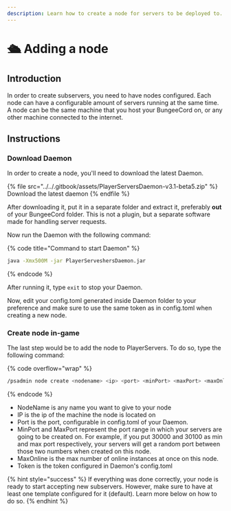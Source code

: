 ```yaml
---
description: Learn how to create a node for servers to be deployed to.
---
```


# 🛳 Adding a node

## Introduction

In order to create subservers, you need to have nodes configured. Each node can have a configurable amount of servers running at the same time. A node can be the same machine that you host your BungeeCord on, or any other machine connected to the internet.

## Instructions

### Download Daemon

In order to create a node, you'll need to download the latest Daemon.

{% file src="../../.gitbook/assets/PlayerServersDaemon-v3.1-beta5.zip" %}
Download the latest daemon
{% endfile %}

After downloading it, put it in a separate folder and extract it, preferably **out** of your BungeeCord folder. This is not a plugin, but a separate software made for handling server requests.

Now run the Daemon with the following command:

{% code title="Command to start Daemon" %}
```sh
java -Xmx500M -jar PlayerServeshersDaemon.jar
```
{% endcode %}

After running it, type `exit` to stop your Daemon.

Now, edit your config.toml generated inside Daemon folder to your preference and make sure to use the same token as in config.toml when creating a new node.

### Create node in-game

The last step would be to add the node to PlayerServers. To do so, type the following command:

{% code overflow="wrap" %}
```sh
/psadmin node create <nodename> <ip> <port> <minPort> <maxPort> <maxOnline> <token>
```
{% endcode %}

* NodeName is any name you want to give to your node
* IP is the ip of the machine the node is located on
* Port is the port, configurable in config.toml of your Daemon.
* MinPort and MaxPort represent the port range in which your servers are going to be created on. For example, if you put 30000 and 30100 as min and max port respectively, your servers will get a random port between those two numbers when created on this node.
* MaxOnline is the max number of online instances at once on this node.
* Token is the token configured in Daemon's config.toml

{% hint style="success" %}
If everything was done correctly, your node is ready to start accepting new subservers. However, make sure to have at least one template configured for it (default). Learn more below on how to do so.
{% endhint %}
